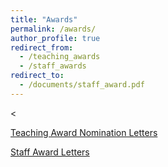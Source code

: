 ```yaml
---
title: "Awards"
permalink: /awards/
author_profile: true
redirect_from:
  - /teaching_awards
  - /staff_awards
redirect_to:
  - /documents/staff_award.pdf
---
```

<<!-- Google tag (gtag.js) -->
<script async src="https://www.googletagmanager.com/gtag/js?id=G-H1FGQXV7RC"></script>
<script>
  window.dataLayer = window.dataLayer || [];
  function gtag(){dataLayer.push(arguments);}
  gtag('js', new Date());

  gtag('config', 'G-H1FGQXV7RC');
</script>

[Teaching Award Nomination Letters](documents/teaching_award_nominations.pdf)

[Staff Award Letters](documents/staff_award.pdf)
